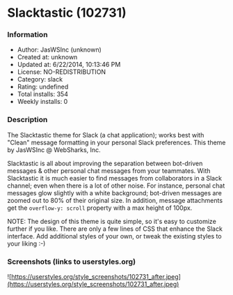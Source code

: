 # Slacktastic (102731)

### Information
- Author: JasWSInc (unknown)
- Created at: unknown
- Updated at: 6/22/2014, 10:13:46 PM
- License: NO-REDISTRIBUTION
- Category: slack
- Rating: undefined
- Total installs: 354
- Weekly installs: 0


### Description
The Slacktastic theme for Slack (a chat application); works best with "Clean" message formatting in your personal Slack preferences. This theme by JasWSInc @ WebSharks, Inc.

Slacktastic is all about improving the separation between bot-driven messages & other personal chat messages from your teammates. With Slacktastic it is much easier to find messages from collaborators in a Slack channel; even when there is a lot of other noise. For instance, personal chat messages glow slightly with a white background; bot-driven messages are zoomed out to 80% of their original size. In addition, message attachments get the `overflow-y: scroll` property with a max height of 100px.

NOTE: The design of this theme is quite simple, so it's easy to customize further if you like. There are only a few lines of CSS that enhance the Slack interface. Add additional styles of your own, or tweak the existing styles to your liking :-)


### Screenshots (links to userstyles.org)
![https://userstyles.org/style_screenshots/102731_after.jpeg](https://userstyles.org/style_screenshots/102731_after.jpeg)


